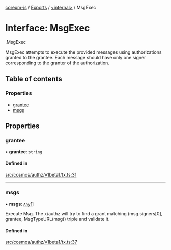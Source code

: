 [coreum-js](../README.md) / [Exports](../modules.md) / [<internal\>](../modules/internal_.md) / MsgExec

# Interface: MsgExec

[<internal>](../modules/internal_.md).MsgExec

MsgExec attempts to execute the provided messages using
authorizations granted to the grantee. Each message should have only
one signer corresponding to the granter of the authorization.

## Table of contents

### Properties

- [grantee](internal_.MsgExec.md#grantee)
- [msgs](internal_.MsgExec.md#msgs)

## Properties

### grantee

• **grantee**: `string`

#### Defined in

[src/cosmos/authz/v1beta1/tx.ts:31](https://github.com/CooperFoundation/coreum-js/blob/54a22f0/src/cosmos/authz/v1beta1/tx.ts#L31)

___

### msgs

• **msgs**: [`Any`](../modules/internal_.md#any)[]

Execute Msg.
The x/authz will try to find a grant matching (msg.signers[0], grantee, MsgTypeURL(msg))
triple and validate it.

#### Defined in

[src/cosmos/authz/v1beta1/tx.ts:37](https://github.com/CooperFoundation/coreum-js/blob/54a22f0/src/cosmos/authz/v1beta1/tx.ts#L37)
